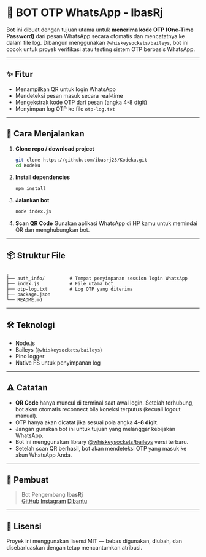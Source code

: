 # 🤖 BOT OTP WhatsApp - IbasRj

Bot ini dibuat dengan tujuan utama untuk **menerima kode OTP (One-Time Password)** dari pesan WhatsApp secara otomatis dan mencatatnya ke dalam file log. Dibangun menggunakan `@whiskeysockets/baileys`, bot ini cocok untuk proyek verifikasi atau testing sistem OTP berbasis WhatsApp.

---

## ✨ Fitur

- Menampilkan QR untuk login WhatsApp
- Mendeteksi pesan masuk secara real-time
- Mengekstrak kode OTP dari pesan (angka 4-8 digit)
- Menyimpan log OTP ke file `otp-log.txt`

---

## 🚀 Cara Menjalankan

1. **Clone repo / download project**
   ```bash
   git clone https://github.com/ibasrj23/Kodeku.git
   cd Kodeku
   ```

2. **Install dependencies**
   ```bash
   npm install
   ```

3. **Jalankan bot**
   ```bash
   node index.js
   ```

4. **Scan QR Code**
   Gunakan aplikasi WhatsApp di HP kamu untuk memindai QR dan menghubungkan bot.

---

## 📦 Struktur File

```
.
├── auth_info/         # Tempat penyimpanan session login WhatsApp
├── index.js           # File utama bot
├── otp-log.txt        # Log OTP yang diterima
├── package.json
└── README.md
```

---

## 🛠️ Teknologi

- Node.js
- Baileys (`@whiskeysockets/baileys`)
- Pino logger
- Native FS untuk penyimpanan log

---

## ⚠️ Catatan

- **QR Code** hanya muncul di terminal saat awal login. Setelah terhubung, bot akan otomatis reconnect bila koneksi terputus (kecuali logout manual).
- OTP hanya akan dicatat jika sesuai pola angka **4–8 digit**.
- Jangan gunakan bot ini untuk tujuan yang melanggar kebijakan WhatsApp.
- Bot ini menggunakan library [@whiskeysockets/baileys](https://github.com/WhiskeySockets/Baileys) versi terbaru.
- Setelah scan QR berhasil, bot akan mendeteksi OTP yang masuk ke akun WhatsApp Anda.


---

## 👤 Pembuat

> Bot Pengembang **IbasRj**  
> [GitHub](https://github.com/ibasrj23) 
> [Instagram](https://instagram.com/kyy_rj)
> [Dibantu](https://chatgpt.com/)
---

## 📜 Lisensi

Proyek ini menggunakan lisensi MIT — bebas digunakan, diubah, dan disebarluaskan dengan tetap mencantumkan atribusi.
